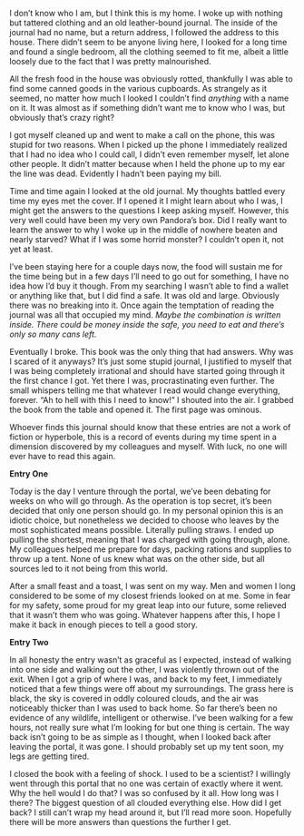  

I don’t know who I am, but I think this is my home. I woke up with nothing but tattered clothing and an old leather-bound journal. The inside of the journal had no name, but a return address, I followed the address to this house. There didn’t seem to be anyone living here, I looked for a long time and found a single bedroom, all the clothing seemed to fit me, albeit a little loosely due to the fact that I was pretty malnourished.

All the fresh food in the house was obviously rotted, thankfully I was able to find some canned goods in the various cupboards. As strangely as it seemed, no matter how much I looked I couldn’t find *anything* with a name on it. It was almost as if something didn’t want me to know who I was, but obviously that’s crazy right?

I got myself cleaned up and went to make a call on the phone, this was stupid for two reasons. When I picked up the phone I immediately realized that I had no idea who I could call, I didn’t even remember myself, let alone other people. It didn’t matter because when I held the phone up to my ear the line was dead. Evidently I hadn’t been paying my bill. 

Time and time again I looked at the old journal. My thoughts battled every time my eyes met the cover. If I opened it I might learn about who I was, I might get the answers to the questions I keep asking myself. However, this very well could have been my very own Pandora’s box. Did I really want to learn the answer to why I woke up in the middle of nowhere beaten and nearly starved? What if I was some horrid monster? I couldn’t open it, not yet at least. 

I’ve been staying here for a couple days now, the food will sustain me for the time being but in a few days I’ll need to go out for something, I have no idea how I’d buy it though. From my searching I wasn’t able to find a wallet or anything like that, but I did find a safe. It was old and large. Obviously there was no breaking into it. Once again the temptation of reading the journal was all that occupied my mind. *Maybe the combination is written inside. There could be money inside the safe, you need to eat and there’s only so many cans left.* 

Eventually I broke. This book was the only thing that had answers. Why was I scared of it anyways? It’s just some stupid journal, I justified to myself that I was being completely irrational and should have started going through it the first chance I got. Yet there I was, procrastinating even further. The small whispers telling me that whatever I read would change everything, forever. “Ah to hell with this I need to know!” I shouted into the air. I grabbed the book from the table and opened it. The first page was ominous. 

Whoever finds this journal should know that these entries are not a work of fiction or hyperbole, this is a record of events during my time spent in a dimension discovered by my colleagues and myself. With luck, no one will ever have to read this again.

**Entry One**

Today is the day I venture through the portal, we’ve been debating for weeks on who will go through. As the operation is top secret, it’s been decided that only one person should go. In my personal opinion this is an idiotic choice, but nonetheless we decided to choose who leaves by the most sophisticated means possible. Literally pulling straws. I ended up pulling the shortest, meaning that I was charged with going through, alone. My colleagues helped me prepare for days, packing rations and supplies to throw up a tent. None of us knew what was on the other side, but all sources led to it not being from this world. 

After a small feast and a toast, I was sent on my way. Men and women I long considered to be some of my closest friends looked on at me. Some in fear for my safety, some proud for my great leap into our future, some relieved that it wasn’t them who was going. Whatever happens after this, I hope I make it back in enough pieces to tell a good story.

**Entry Two**

In all honesty the entry wasn’t as graceful as I expected, instead of walking into one side and walking out the other, I was violently thrown out of the exit. When I got a grip of where I was, and back to my feet, I immediately noticed that a few things were off about my surroundings. The grass here is black, the sky is covered in oddly coloured clouds, and the air was noticeably thicker than I was used to back home. So far there’s been no evidence of any wildlife, intelligent or otherwise. I’ve been walking for a few hours, not really sure what I’m looking for but one thing is certain. The way back isn’t going to be as simple as I thought, when I looked back after leaving the portal, it was gone. I should probably set up my tent soon, my legs are getting tired.

I closed the book with a feeling of shock. I used to be a scientist? I willingly went through this portal that no one was certain of exactly where it went. Why the hell would I do that? I was so confused by it all. How long was I there? The biggest question of all clouded everything else. How did I get back? I still can’t wrap my head around it, but I’ll read more soon. Hopefully there will be more answers than questions the further I get.